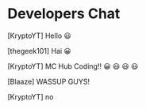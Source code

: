 # Developers Chat
[KryptoYT] Hello :smiley:

[thegeek101] Hai :grinning:

[KryptoYT] MC Hub Coding!! :grinning: :smiley: :smiley: :smiley:

[Blaaze] WASSUP GUYS!

[KryptoYT] no
